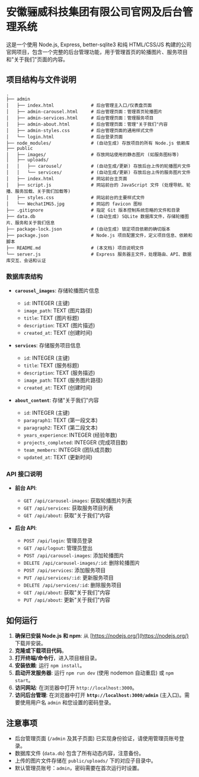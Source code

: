 # 安徽骊威科技集团有限公司官网及后台管理系统

这是一个使用 Node.js, Express, better-sqlite3 和纯 HTML/CSS/JS 构建的公司官网项目，包含一个完整的后台管理功能，用于管理首页的轮播图片、服务项目和"关于我们"页面的内容。

## 项目结构与文件说明

```
.
├── admin
│   ├── index.html              # 后台管理主入口/仪表盘页面
│   ├── admin-carousel.html     # 后台管理页面：管理首页轮播图片
│   ├── admin-services.html     # 后台管理页面：管理服务项目
│   ├── admin-about.html        # 后台管理页面：管理"关于我们"内容
│   ├── admin-styles.css        # 后台管理页面的通用样式文件
│   └── login.html              # 后台登录页面
├── node_modules/               # (自动生成) 存放项目的所有 Node.js 依赖库
├── public
│   ├── images/                 # 存放网站使用的静态图片 (如服务图标等)
│   ├── uploads/
│   │   ├── carousel/           # (自动生成/更新) 存放后台上传的轮播图片文件
│   │   └── services/           # (自动生成/更新) 存放后台上传的服务图片文件
│   ├── index.html              # 网站前台主页面
│   ├── script.js               # 网站前台的 JavaScript 文件 (处理导航、轮播、服务加载、关于我们加载等)
│   ├── styles.css              # 网站前台的主要样式文件
│   └── WechatIMG5.jpg          # 网站的 favicon 图标
├── .gitignore                  # 指定 Git 版本控制系统忽略的文件和目录
├── data.db                     # (自动生成) SQLite 数据库文件，存储轮播图片、服务和关于我们信息
├── package-lock.json           # (自动生成) 锁定项目依赖的确切版本
├── package.json                # Node.js 项目配置文件，定义项目信息、依赖和脚本
├── README.md                   # (本文档) 项目说明文件
└── server.js                   # Express 服务器主文件，处理路由、API、数据库交互、会话和认证
```

### 数据库表结构

*   **`carousel_images`**: 存储轮播图片信息
    *   `id`: INTEGER (主键)
    *   `image_path`: TEXT (图片路径)
    *   `title`: TEXT (图片标题)
    *   `description`: TEXT (图片描述)
    *   `created_at`: TEXT (创建时间)

*   **`services`**: 存储服务项目信息
    *   `id`: INTEGER (主键)
    *   `title`: TEXT (服务标题)
    *   `description`: TEXT (服务描述)
    *   `image_path`: TEXT (服务图片路径)
    *   `created_at`: TEXT (创建时间)

*   **`about_content`**: 存储"关于我们"内容
    *   `id`: INTEGER (主键)
    *   `paragraph1`: TEXT (第一段文本)
    *   `paragraph2`: TEXT (第二段文本)
    *   `years_experience`: INTEGER (经验年数)
    *   `projects_completed`: INTEGER (完成项目数)
    *   `team_members`: INTEGER (团队成员数)
    *   `updated_at`: TEXT (更新时间)

### API 接口说明

*   **前台 API**:
    *   `GET /api/carousel-images`: 获取轮播图片列表
    *   `GET /api/services`: 获取服务项目列表
    *   `GET /api/about`: 获取"关于我们"内容

*   **后台 API**:
    *   `POST /api/login`: 管理员登录
    *   `GET /api/logout`: 管理员登出
    *   `POST /api/carousel-images`: 添加轮播图片
    *   `DELETE /api/carousel-images/:id`: 删除轮播图片
    *   `POST /api/services`: 添加服务项目
    *   `PUT /api/services/:id`: 更新服务项目
    *   `DELETE /api/services/:id`: 删除服务项目
    *   `GET /api/about`: 获取"关于我们"内容
    *   `PUT /api/about`: 更新"关于我们"内容

## 如何运行

1.  **确保已安装 Node.js 和 npm**: 从 [https://nodejs.org/](https://nodejs.org/) 下载并安装。
2.  **克隆或下载项目代码**。
3.  **打开终端/命令行**，进入项目根目录。
4.  **安装依赖**: 运行 `npm install`。
5.  **启动开发服务器**: 运行 `npm run dev` (使用 nodemon 自动重启) 或 `npm start`。
6.  **访问网站**: 在浏览器中打开 `http://localhost:3000`。
7.  **访问后台管理**: 在浏览器中打开 **`http://localhost:3000/admin`** (主入口)。需要使用用户名 `admin` 和您设置的密码登录。

## 注意事项

*   后台管理页面 (`/admin` 及其子页面) 已实现身份验证，请使用管理员账号登录。
*   数据库文件 (`data.db`) 包含了所有动态内容，注意备份。
*   上传的图片文件存储在 `public/uploads/` 下的对应子目录中。
*   默认管理员账号：`admin`，密码需要在首次运行时设置。 